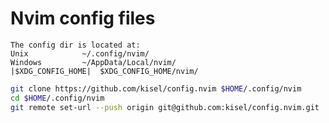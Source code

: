 Nvim config files
===

	The config dir is located at:
	Unix			~/.config/nvim/
	Windows			~/AppData/Local/nvim/
	|$XDG_CONFIG_HOME|	$XDG_CONFIG_HOME/nvim/



```sh
git clone https://github.com/kisel/config.nvim $HOME/.config/nvim
cd $HOME/.config/nvim
git remote set-url --push origin git@github.com:kisel/config.nvim.git
```
